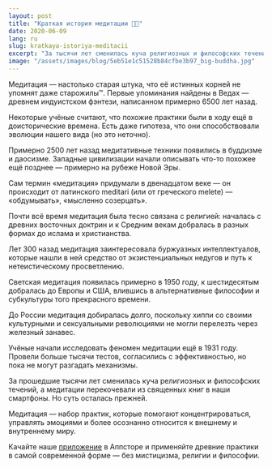 ```yaml
---
layout: post
title: "Краткая история медитации 👨‍🏫"
date: 2020-06-09
lang: ru
slug: kratkaya-istoriya-meditacii
excerpt: "За тысячи лет сменилась куча религиозных и философских течений, а медитации перекочевали из священных книг в наши смартфоны. Но суть осталась прежней."
image: "/assets/images/blog/5eb51e1c51528b84cfbe3b97_big-buddha.jpg"
---
```



Медитация — настолько старая штука, что её истинных корней не упомнят даже старожилы™. Первые упоминания найдены в Ведах — древнем индуистском фэнтези, написанном примерно 6500 лет назад.

Некоторые учёные считают, что похожие практики были в ходу ещё в доисторические времена. Есть даже гипотеза, что они способствовали эволюции нашего вида (но это неточно).

Примерно 2500 лет назад медитативные техники появились в буддизме и даосизме. Западные цивилизации начали описывать что-то похожее ещё позднее — примерно на рубеже Новой Эры.

Сам термин «медитация» придумали в двенадцатом веке — он происходит от латинского meditari (или от греческого melete) — «обдумывать», «мысленно созерцать».

Почти всё время медитация была тесно связана с религией: началась с древних восточных доктрин и к Средним векам добралась в разных формах до ислама и христианства.

Лет 300 назад медитация заинтересовала буржуазных интеллектуалов, которые нашли в ней средство от экзистенциальных недугов и путь к нетеистическому просветлению.

Светская медитация появилась примерно в 1950 году, к шестидесятым добралась до Европы и США, влившись в альтернативные философии и субкультуры того прекрасного времени.

До России медитация добиралась долго, поскольку хиппи со своими культурными и сексуальными революциями не могли перелезть через железный занавес.

Учёные начали исследовать феномен медитации ещё в 1931 году. Провели больше тысячи тестов, согласились с эффективностью, но пока не могут разгадать механизмы.

За прошедшие тысячи лет сменилась куча религиозных и философских течений, а медитации перекочевали из священных книг в наши смартфоны. Но суть осталась прежней.

Медитация — набор практик, которые помогают концентрироваться, управлять эмоциями и более осознанно относится к внешнему и внутреннему миру.

Качайте наше [приложение](https://itunes.apple.com/us/app/практика-медитации-на-русском/id1467786415) в Аппсторе и применяйте древние практики в самой современной форме — без мистицизма, религии и философии.
